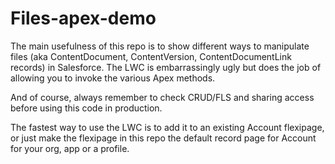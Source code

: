 # Files-apex-demo
The main usefulness of this repo is to show different ways to manipulate files (aka ContentDocument, ContentVersion, ContentDocumentLink records) in Salesforce.
The LWC is embarrassingly ugly but does the job of allowing you to invoke the various Apex methods.

And of course, always remember to check CRUD/FLS and sharing access before using this code in production.

The fastest way to use the LWC is to add it to an existing Account flexipage, or just make the flexipage in this repo the default record page for Account for your org, app or a profile.
